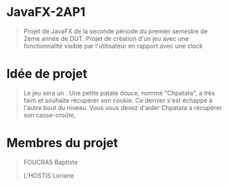 # JavaFX-2AP1

> Projet de JavaFX de la seconde période du premier semestre de 2eme année de DUT.
> Projet de création d'un jeu avec une fonctionnalité visible par l'utilisateur en rapport avec une clock

# Idée de projet
>
> Le jeu sera un . Une petite patate douce, nommé "Chpatata", a très faim et souhaite récupérer son cookie. Ce dernier s'est échappé à l'autre bout du niveau.
> Vous vous devez d'aider Chpatata à récupérer son casse-croûte,
>

# Membres du projet
> 
> FOUCRAS Baptiste
>
> L'HOSTIS Loriane
